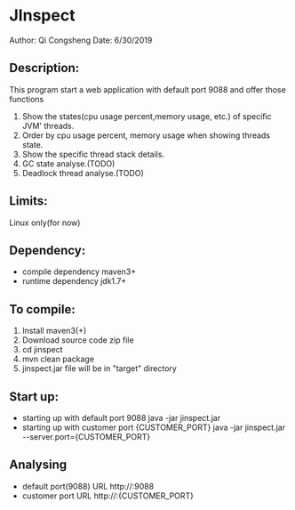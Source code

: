 # JInspect

Author: Qi Congsheng
Date: 6/30/2019

## Description: 
This program start a web application with default port 9088 and offer those functions
1. Show the states(cpu usage percent,memory usage, etc.) of specific JVM' threads.
2. Order by cpu usage percent, memory usage when showing threads state.
3. Show the specific thread stack details.
4. GC state analyse.(TODO)
5. Deadlock thread analyse.(TODO)

## Limits:
Linux only(for now)

## Dependency:
* compile dependency
maven3+
* runtime dependency
jdk1.7+

## To compile:
1. Install maven3(+)
2. Download source code zip file
3. cd jinspect
4. mvn clean package
5. jinspect.jar file will be in "target" directory

## Start up:
* starting up with default port 9088
java -jar jinspect.jar 
* starting up with customer port {CUSTOMER_PORT}
java -jar jinspect.jar --server.port={CUSTOMER_PORT}

## Analysing
* default port(9088) URL
http://<ip>:9088
* customer port URL
http://<ip>:{CUSTOMER_PORT}

